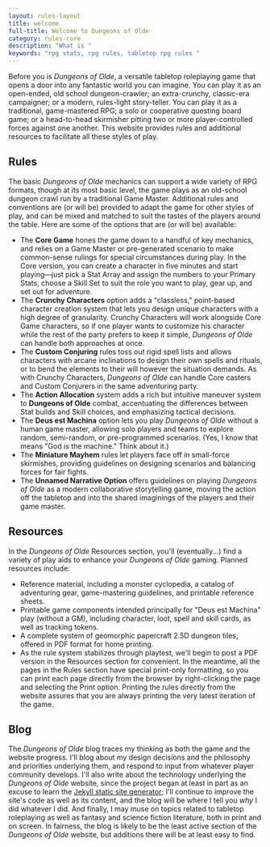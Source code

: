 ```yaml
---
layout: rules-layout
title: welcome
full-title: Welcome to Dungeons of Olde
category: rules-core
description: "What is "
keywords: "rpg stats, rpg rules, tabletop rpg rules "
---
```


Before you is <em>Dungeons of Olde</em>, a versatile tabletop roleplaying game that opens a door into any fantastic world you can imagine. You can play it as an open-ended, old school dungeon-crawler; an extra-crunchy, classic-era campaigner; or a modern, rules-light story-teller. You can play it as a traditional, game-mastered RPG; a solo or cooperative questing board game; or a head-to-head skirmisher pitting two or more player-controlled forces against one another. This website provides rules and additional resources to facilitate all these styles of play.

## Rules
The basic <em>Dungeons of Olde</em> mechanics can support a wide variety of RPG formats, though at its most basic level, the game plays as an old-school dungeon crawl run by a traditional Game Master. Additional rules and conventions are (or will be) provided to adapt the game for other styles of play, and can be mixed and matched to suit the tastes of the players around the table. Here are some of the options that are (or will be) available:

* The **Core Game** hones the game down to a handful of key mechanics, and relies on a Game Master or pre-generated scenario to make common-sense rulings for special circumstances during play. In the Core version, you can create a character in five minutes and start playing&mdash;just pick a Stat Array and assign the numbers to your Primary Stats, choose a Skill Set to suit the role you want to play, gear up, and set out for adventure.
* The **Crunchy Characters** option adds a "classless," point-based character creation system that lets you design unique characters with a high degree of granularity. Crunchy Characters will work alongside Core Game characters, so if one player wants to customize his character while the rest of the party prefers to keep it simple, _Dungeons of Olde_ can handle both approaches at once.
* The **Custom Conjuring** rules toss out rigid spell lists and allows characters with arcane inclinations to design their own spells and rituals, or to bend the elements to their will however the situation demands. As with Crunchy Characters, _Dungeons of Olde_ can handle Core casters and Custom Conjurers in the same adventuring party.
* The **Action Allocation** system adds a rich but intuitive maneuver system to **Dungeons of Olde** combat, accentuating the differences between Stat builds and Skill choices, and emphasizing tactical decisions.
* The **Deus est Machina** option lets you play _Dungeons of Olde_ without a human game master, allowing solo players and teams to explore random, semi-random, or pre-programmed scenarios. (Yes, I know that means "God _is_ the machine." Think about it.)
* The **Miniature Mayhem** rules let players face off in small-force skirmishes, providing guidelines on designing scenarios and balancing forces for fair fights.
* The **Unnamed Narrative Option** offers guidelines on playing _Dungeons of Olde_ as a modern collaborative storytelling game, moving the action off the tabletop and into the shared imaginings of the players and their game master.

## Resources
In the _Dungeons of Olde_ Resources section, you'll (eventually...) find a variety of play aids to enhance your _Dungeons of Olde_ gaming. Planned resources include:

* Reference material, including a monster cyclopedia, a catalog of adventuring gear, game-mastering guidelines, and printable reference sheets.
* Printable game components intended principally for "Deus est Machina" play (without a GM), including character, loot, spell and skill cards, as well as tracking tokens.
* A complete system of geomorphic papercraft 2.5D dungeon tiles, offered in PDF format for home printing.
* As the rule system stabilizes through playtest, we'll begin to post a PDF version in the Resources section for convenient. In the meantime, all the pages in the Rules section have special print-only formatting, so you can print each page directly from the browser by right-clicking the page and selecting the Print option. Printing the rules directly from the website assures that you are always printing the very latest iteration of the game.

## Blog
The _Dungeons of Olde_ blog traces my thinking as both the game and the website progress. I'll blog about my design decisions and the philosophy and priorities underlying them, and respond to input from whatever player community develops. I'll also write about the technology underlying the _Dungeons of Olde_ website, since the project began at least in part as an excuse to learn the [Jekyll static site generator](http://jekyllrb.com/); I'll continue to improve the site's code as well as its content, and the blog will be where I tell you _why_ I did whatever I did. And finally, I may muse on topics related to tabletop roleplaying as well as fantasy and science fiction literature, both in print and on screen. In fairness, the blog is likely to be the least active section of the _Dungeons of Olde_ website, but additions there will be at least easy to find.


